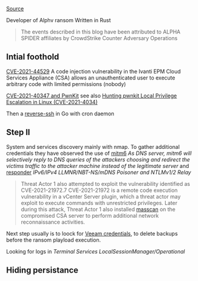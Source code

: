 [Source](https://www.crowdstrike.com/blog/anatomy-of-alpha-spider-ransomware/)

Developer of Alphv ransom
Written in Rust

> The events described in this blog have been attributed to ALPHA SPIDER affiliates by CrowdStrike Counter Adversary Operations

## Intial foothold

[CVE-2021-44529](https://nvd.nist.gov/vuln/detail/CVE-2021-44529) A code injection vulnerability in the Ivanti EPM Cloud Services Appliance (CSA) allows an unauthenticated user to execute arbitrary code with limited permissions (nobody)

[CVE-2021-40347 and PwnKit](https://github.com/ly4k/PwnKit) see also [Hunting pwnkit Local Privilege Escalation in Linux (CVE-2021-4034)](https://www.crowdstrike.com/blog/hunting-pwnkit-local-privilege-escalation-in-linux/)

Then a [reverse-ssh](https://github.com/Fahrj/reverse-ssh) in Go with cron daemon

## Step II

System and services discovery mainly with nmap. To gather additional credentials they have observed the use of [mitm6](https://github.com/dirkjanm/mitm6) *As DNS server, mitm6 will selectively reply to DNS queries of the attackers choosing and redirect the victims traffic to the attacker machine instead of the legitimate server* and [responder](https://github.com/lgandx/Responder) *IPv6/IPv4 LLMNR/NBT-NS/mDNS Poisoner and NTLMv1/2 Relay*

> Threat Actor 1 also attempted to exploit the vulnerability identified as CVE-2021-21972.7 CVE-2021-21972 is a remote code execution vulnerability in a vCenter Server plugin, which a threat actor may exploit to execute commands with unrestricted privileges. Later during this attack, Threat Actor 1 also installed [masscan](https://github.com/robertdavidgraham/masscan) on the compromised CSA server to perform additional network reconnaissance activities.

Next step usually is to loock for [Veeam credentials](https://github.com/horizon3ai/CVE-2023-27532), to delete backups before the ransom playload execution.

Looking for logs in *Terminal Services LocalSessionManager/Operational*

## Hiding persistance
